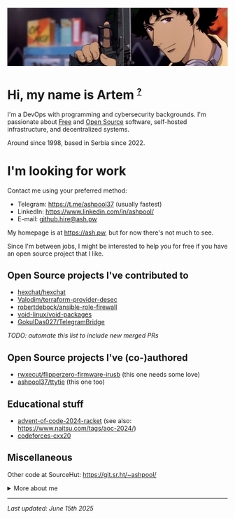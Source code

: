 <p align="center">
    <img src="https://raw.githubusercontent.com/ashpool37/ashpool37/master/profile.png">
</p>

# Hi, my name is Artem <sup><small>[?](#more)</small></sup>

I'm a DevOps with programming and cybersecurity backgrounds. I'm passionate about [Free](https://www.gnu.org/philosophy/free-sw.en.html) and [Open Source](https://opensource.org/osd) software, self-hosted infrastructure, and decentralized systems.

Around since 1998, based in Serbia since 2022.

# I'm looking for work

Contact me using your preferred method:
- Telegram: https://t.me/ashpool37 (usually fastest)
- LinkedIn: https://www.linkedin.com/in/ashpool/
- E-mail: github.hire@ash.pw

My homepage is at https://ash.pw, but for now there's not much to see.

Since I'm between jobs, I might be interested to help you for free if you have an open source project that I like.

## Open Source projects I've contributed to

- [hexchat/hexchat](https://github.com/hexchat/hexchat/pulls?q=is%3Apr+author%3Aashpool37)
- [Valodim/terraform-provider-desec](https://github.com/Valodim/terraform-provider-desec/pull/8)
- [robertdebock/ansible-role-firewall](https://github.com/robertdebock/ansible-role-firewall/pull/9)
- [void-linux/void-packages](https://github.com/void-linux/void-packages/pulls?q=is%3Apr+author%3Aashpool37+)
- [GokulDas027/TelegramBridge](https://github.com/GokulDas027/TelegramBridge/pull/5)

_TODO: automate this list to include new merged PRs_

## Open Source projects I've (co-)authored

- [rwxecut/flipperzero-firmware-irusb](https://github.com/rwxecut/flipperzero-firmware-irusb) (this one needs some love)
- [ashpool37/ttytie](https://github.com/ashpool37/ttytie) (this one too)

## Educational stuff

- [advent-of-code-2024-racket](https://github.com/ashpool37/advent-of-code-2024-racket) (see also: https://www.naitsu.com/tags/aoc-2024/)
- [codeforces-cxx20](https://github.com/ashpool37/codeforces-cxx20)

## Miscellaneous

Other code at SourceHut: https://git.sr.ht/~ashpool/

<a name="more"></a>
<details>

<summary>More about me</summary>

## Name

Artem (Артём [🔊](https://youtu.be/syK8j-gOSEA)) is my passport name, but my preferred spelling in the Latin script is Artjom. There's also Artyom, but I find it very awkward. The whole confusion is because of the [Ё](https://en.wikipedia.org/wiki/Yo_(Cyrillic)) letter, which is unjustly mistreated in modern Russian, and the English-centric transliteration system typically employed by the government, which makes no sense compared to the native Latin scripts of Western and Southern Slavic languages.

As for the surname... Eh, It's Zhurikhin (Журихин, Žurihin preferred in Latin), and while I tolerate being called Artem, the passport version of Zhurikhin gives no clue as to how to pronounce it right, so if you can't read any of the other two spellings, don't even try.

Ashpool is my commonly used online handle. It refers to a patriarch of the powerful Tessier-Ashpool family in [Neuromancer](https://en.wikipedia.org/wiki/Neuromancer), and while I've long since stopped identifying with cryonically preserved cyberpunk oligarchs, the nickname has stuck for now.

My pronouns are he/him, and my identity is as boring as you can imagine.

## Linux

My Linux journey began circa 2012. I've hopped many distros as daily drivers over the years, including some niche ones like Gentoo and Alpine, but I've landed on Arch Linux for now as a compromise between simplicity, flexibility, and mainstream support.

I haven't touched a Windows computer in years and I'm not planning to, but I'm open to buying a Mac if I ever need to do some creative heavy lifting (video editing, music production, graphic design, etc).

I'm not into the Unix ricing scene, although I appreciate it. I customize my environment just enough to get the job done with minimal suffering. My dotfiles and scripts are in [dotfiles](https://github.com/ashpool37/dotfiles).
</details>

---
_Last updated: June 15th 2025_
